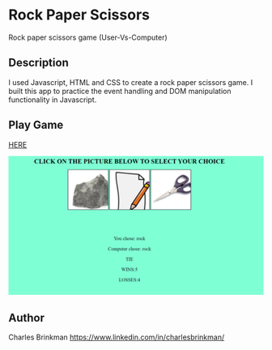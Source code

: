 # Rock Paper Scissors
Rock paper scissors game (User-Vs-Computer)
## Description
I used Javascript, HTML and CSS to create a rock paper scissors game.  I built this app to practice the event handling and DOM manipulation functionality in Javascript. 

## Play Game
<a href='https://cdb8987.github.io/rock-paper-scissors/'>HERE</a>



<img src="images/rps_screenshot.png">

## Author

Charles Brinkman  https://www.linkedin.com/in/charlesbrinkman/